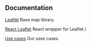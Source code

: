## Documentation

[Leaflet](https://leafletjs.com/reference.html) Base map library.

[React Leaflet](https://react-leaflet.js.org/docs/api-map/) React wrapper for Leaflet.\

[Use cases](https://www.notion.so/nimatullo/Use-Cases-Sept-22-4649379cdb0a45f49ff07235b804ed00) Our uses cases
